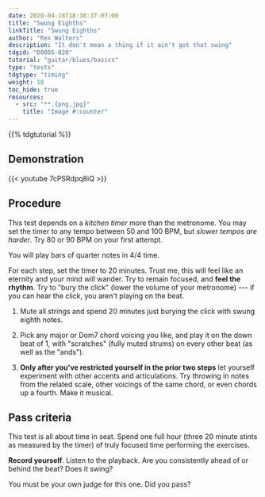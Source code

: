 ```yaml
---
date: 2020-04-18T18:38:37-07:00
title: "Swung Eighths"
linkTitle: "Swung Eighths"
author: "Rex Walters"
description: "It don't mean a thing if it ain't got that swing"
tdgid: "D0005-020"
tutorial: "guitar/blues/basics"
type: "tests"
tdgtype: "timing"
weight: 10
toc_hide: true
resources:
  - src: "**.{png,jpg}"
    title: "Image #:counter"
---
```


{{% tdgtutorial %}}


## Demonstration

{{< youtube 7cPSRdpq8iQ  >}}

## Procedure

This test depends on a *kitchen timer* more than the metronome. You may set the timer to any tempo between 50 and 100 BPM, but *slower tempos are harder*. Try 80 or 90 BPM on your first attempt.

You will play bars of quarter notes in 4/4 time.

For each step, set the timer to 20 minutes. Trust me, this will feel like an eternity and your mind *will* wander. Try to remain focused, and **feel the rhythm**. Try to "bury the click" (lower the volume of your metronome) --- if you can hear the click, you aren't playing on the beat.

1. Mute all strings and spend 20 minutes just burying the click with swung eighth notes.

2. Pick any major or Dom7 chord voicing you like, and play it on the down beat of 1, with "scratches" (fully muted strums) on every other beat (as well as the "ands").

3. **Only after you've restricted yourself in the prior two steps** let yourself experiment with other accents and articulations. Try throwing in notes from the related scale, other voicings of the same chord, or even chords up a fourth. Make it musical.

## Pass criteria

This test is all about time in seat. Spend one full hour (three 20 minute stints as measured by the timer) of truly focused time performing the exercises.

**Record yourself**. Listen to the playback. Are you consistently ahead of or behind the beat? Does it swing?

You must be your own judge for this one. Did you pass?
